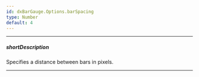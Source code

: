 ```yaml
---
id: dxBarGauge.Options.barSpacing
type: Number
default: 4
---
```

---
##### shortDescription
Specifies a distance between bars in pixels.

---
